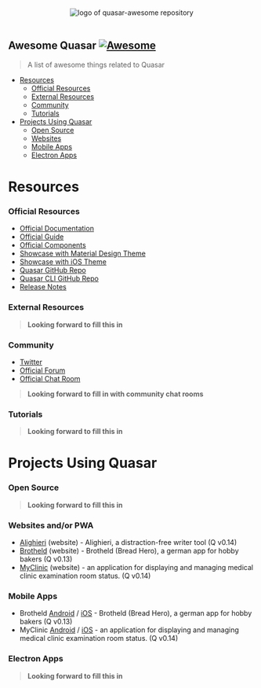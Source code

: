 <p align="center">
  <br>
  <img src="https://cdn.rawgit.com/quasarframework/quasar-art/master/dist/svg/quasar-awesome-logo-full-inline.svg" alt="logo of quasar-awesome repository">
  <br>
  <br>
</p>

## Awesome Quasar [![Awesome](https://cdn.rawgit.com/sindresorhus/awesome/d7305f38d29fed78fa85652e3a63e154dd8e8829/media/badge.svg)](https://github.com/sindresorhus/awesome)

> A list of awesome things related to Quasar

- [Resources](#resources)
    - [Official Resources](#official-resources)
    - [External Resources](#external-resources)
    - [Community](#community)
    - [Tutorials](#tutorials)
- [Projects Using Quasar](#projects-using-quasar)
  - [Open Source](#open-source)
  - [Websites](#websites)
  - [Mobile Apps](#mobile-apps)
  - [Electron Apps](#electron-apps)

# Resources

### Official Resources

- [Official Documentation](http://quasar-framework.org)
- [Official Guide](http://quasar-framework.org/guide/)
- [Official Components](http://quasar-framework.org/components/)
- [Showcase with Material Design Theme](http://quasar-framework.org/quasar-play/android/index.html#/)
- [Showcase with iOS Theme](http://quasar-framework.org/quasar-play/apple/index.html#/)
- [Quasar GitHub Repo](https://github.com/quasarframework/quasar)
- [Quasar CLI GitHub Repo](https://github.com/quasarframework/quasar-cli)
- [Release Notes](https://github.com/quasarframework/quasar/releases)

### External Resources

> **Looking forward to fill this in**


### Community

- [Twitter](https://twitter.com/quasarframework)
- [Official Forum](http://forum.quasar-framework.org/)
- [Official Chat Room](https://gitter.im/quasarframework/Lobby)

> **Looking forward to fill in with community chat rooms**

### Tutorials

> **Looking forward to fill this in**

# Projects Using Quasar

### Open Source

> **Looking forward to fill this in**

### Websites and/or PWA

- [Alighieri](https://zuck.github.io/alighieri) (website) - Alighieri, a distraction-free writer tool (Q v0.14)
- [Brotheld](https://brotheld.de) (website) - Brotheld (Bread Hero), a german app for hobby bakers (Q v0.13)
- [MyClinic](https://www.myclinic.today) (website) - an application for displaying and managing medical clinic examination room status. (Q v0.14)

### Mobile Apps

- Brotheld [Android](https://play.google.com/store/apps/details?id=de.sopamo.brotheld) / [iOS](https://itunes.apple.com/de/app/brotheld/id1193619132?l=de&ls=1&mt=8) - Brotheld (Bread Hero), a german app for hobby bakers (Q v0.13)
- MyClinic [Android](https://play.google.com/store/apps/details?id=today.myclinic.mobileapp&hl=en) / [iOS](https://itunes.apple.com/us/app/myclinic/id1311703491?ls=1&mt=8) - an application for displaying and managing medical clinic examination room status. (Q v0.14)

### Electron Apps

> **Looking forward to fill this in**

